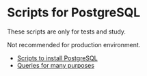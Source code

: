 # Scripts for PostgreSQL

These scripts are only for tests and study.

Not recommended for production environment.

* [Scripts to install PostgreSQL](https://github.com/ricardocassiano04/postgresql-scripts-linux/tree/main/instal)
* [Queries for many purposes](https://github.com/ricardocassiano04/postgresql-scripts-linux/tree/main/sql)